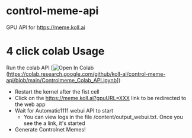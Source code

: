 # control-meme-api

GPU API for https://meme.koll.ai


# 4 click colab Usage

Run the colab API [![Open In Colab](https://colab.research.google.com/assets/colab-badge.svg) (https://colab.research.google.com/github/koll-ai/control-meme-api/blob/main/Controlmeme_Colab_API.ipynb])


* Restart the kernel after the fist cell
* Click on the https://meme.koll.ai?gpuURL=XXX link to be redirected to the web app
* Wait for Automatic1111 webui API to start
  * You can view logs in the file /content/output_webui.txt. Once you see the a link, it's started
* Generate Controlnet Memes! 
